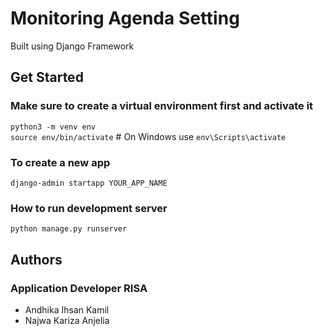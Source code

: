 # Monitoring Agenda Setting

Built using Django Framework

## Get Started

### Make sure to create a virtual environment first and activate it

`python3 -m venv env`\
`source env/bin/activate`  # On Windows use `env\Scripts\activate`

### To create a new app

`django-admin startapp YOUR_APP_NAME`

### How to run development server

`python manage.py runserver`

## Authors

### Application Developer RISA
- Andhika Ihsan Kamil
- Najwa Kariza Anjelia
